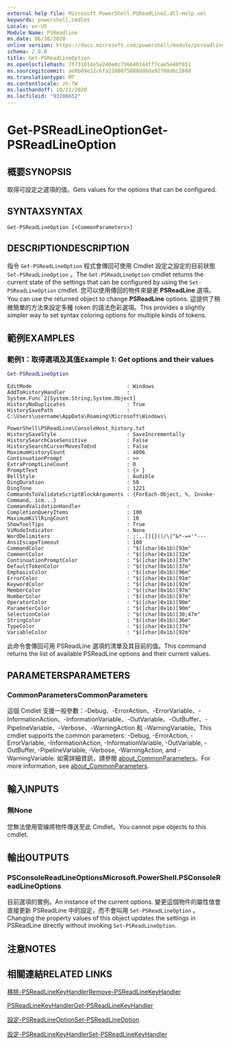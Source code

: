 ```yaml
---
external help file: Microsoft.PowerShell.PSReadLine2.dll-Help.xml
keywords: powershell,cmdlet
Locale: en-US
Module Name: PSReadline
ms.date: 06/30/2020
online version: https://docs.microsoft.com/powershell/module/psreadline/get-psreadlineoption?view=powershell-5.1&WT.mc_id=ps-gethelp
schema: 2.0.0
title: Get-PSReadLineOption
ms.openlocfilehash: 7f731014e5a240e0c756640144ff7cae5e48f051
ms.sourcegitcommit: ae8b89e12c6fa2108075888dd6da92788d6c2888
ms.translationtype: MT
ms.contentlocale: zh-TW
ms.lasthandoff: 10/21/2020
ms.locfileid: "93208652"
---
```

# <span data-ttu-id="048e5-103">Get-PSReadLineOption</span><span class="sxs-lookup"><span data-stu-id="048e5-103">Get-PSReadLineOption</span></span>

## <span data-ttu-id="048e5-104">概要</span><span class="sxs-lookup"><span data-stu-id="048e5-104">SYNOPSIS</span></span>
<span data-ttu-id="048e5-105">取得可設定之選項的值。</span><span class="sxs-lookup"><span data-stu-id="048e5-105">Gets values for the options that can be configured.</span></span>

## <span data-ttu-id="048e5-106">SYNTAX</span><span class="sxs-lookup"><span data-stu-id="048e5-106">SYNTAX</span></span>

```
Get-PSReadLineOption [<CommonParameters>]
```

## <span data-ttu-id="048e5-107">DESCRIPTION</span><span class="sxs-lookup"><span data-stu-id="048e5-107">DESCRIPTION</span></span>

<span data-ttu-id="048e5-108">指令 `Get-PSReadLineOption` 程式會傳回可使用 Cmdlet 設定之設定的目前狀態 `Set-PSReadLineOption` 。</span><span class="sxs-lookup"><span data-stu-id="048e5-108">The `Get-PSReadLineOption` cmdlet returns the current state of the settings that can be configured by using the `Set-PSReadLineOption` cmdlet.</span></span> <span data-ttu-id="048e5-109">您可以使用傳回的物件來變更 **PSReadLine** 選項。</span><span class="sxs-lookup"><span data-stu-id="048e5-109">You can use the returned object to change **PSReadLine** options.</span></span> <span data-ttu-id="048e5-110">這提供了稍微簡單的方法來設定多種 token 的語法色彩選項。</span><span class="sxs-lookup"><span data-stu-id="048e5-110">This provides a slightly simpler way to set syntax coloring options for multiple kinds of tokens.</span></span>

## <span data-ttu-id="048e5-111">範例</span><span class="sxs-lookup"><span data-stu-id="048e5-111">EXAMPLES</span></span>

### <span data-ttu-id="048e5-112">範例1：取得選項及其值</span><span class="sxs-lookup"><span data-stu-id="048e5-112">Example 1: Get options and their values</span></span>

```powershell
Get-PSReadLineOption
```

```Output
EditMode                               : Windows
AddToHistoryHandler                    : System.Func`2[System.String,System.Object]
HistoryNoDuplicates                    : True
HistorySavePath                        : C:\Users\username\AppData\Roaming\Microsoft\Windows\
                                         PowerShell\PSReadLine\ConsoleHost_history.txt
HistorySaveStyle                       : SaveIncrementally
HistorySearchCaseSensitive             : False
HistorySearchCursorMovesToEnd          : False
MaximumHistoryCount                    : 4096
ContinuationPrompt                     : >>
ExtraPromptLineCount                   : 0
PromptText                             : {> }
BellStyle                              : Audible
DingDuration                           : 50
DingTone                               : 1221
CommandsToValidateScriptBlockArguments : {ForEach-Object, %, Invoke-Command, icm...}
CommandValidationHandler               :
CompletionQueryItems                   : 100
MaximumKillRingCount                   : 10
ShowToolTips                           : True
ViModeIndicator                        : None
WordDelimiters                         : ;:,.[]{}()/\|^&*-=+'"---
AnsiEscapeTimeout                      : 100
CommandColor                           : "$([char]0x1b)[93m"
CommentColor                           : "$([char]0x1b)[32m"
ContinuationPromptColor                : "$([char]0x1b)[37m"
DefaultTokenColor                      : "$([char]0x1b)[37m"
EmphasisColor                          : "$([char]0x1b)[96m"
ErrorColor                             : "$([char]0x1b)[91m"
KeywordColor                           : "$([char]0x1b)[92m"
MemberColor                            : "$([char]0x1b)[97m"
NumberColor                            : "$([char]0x1b)[97m"
OperatorColor                          : "$([char]0x1b)[90m"
ParameterColor                         : "$([char]0x1b)[90m"
SelectionColor                         : "$([char]0x1b)[30;47m"
StringColor                            : "$([char]0x1b)[36m"
TypeColor                              : "$([char]0x1b)[37m"
VariableColor                          : "$([char]0x1b)[92m"
```

<span data-ttu-id="048e5-113">此命令會傳回可用 PSReadLine 選項的清單及其目前的值。</span><span class="sxs-lookup"><span data-stu-id="048e5-113">This command returns the list of available PSReadLine options and their current values.</span></span>

## <span data-ttu-id="048e5-114">PARAMETERS</span><span class="sxs-lookup"><span data-stu-id="048e5-114">PARAMETERS</span></span>

### <span data-ttu-id="048e5-115">CommonParameters</span><span class="sxs-lookup"><span data-stu-id="048e5-115">CommonParameters</span></span>

<span data-ttu-id="048e5-116">這個 Cmdlet 支援一般參數：-Debug、-ErrorAction、-ErrorVariable、-InformationAction、-InformationVariable、-OutVariable、-OutBuffer、-PipelineVariable、-Verbose、-WarningAction 和 -WarningVariable。</span><span class="sxs-lookup"><span data-stu-id="048e5-116">This cmdlet supports the common parameters: -Debug, -ErrorAction, -ErrorVariable, -InformationAction, -InformationVariable, -OutVariable, -OutBuffer, -PipelineVariable, -Verbose, -WarningAction, and -WarningVariable.</span></span> <span data-ttu-id="048e5-117">如需詳細資訊，請參閱 [about_CommonParameters](http://go.microsoft.com/fwlink/?LinkID=113216)。</span><span class="sxs-lookup"><span data-stu-id="048e5-117">For more information, see [about_CommonParameters](http://go.microsoft.com/fwlink/?LinkID=113216).</span></span>

## <span data-ttu-id="048e5-118">輸入</span><span class="sxs-lookup"><span data-stu-id="048e5-118">INPUTS</span></span>

### <span data-ttu-id="048e5-119">無</span><span class="sxs-lookup"><span data-stu-id="048e5-119">None</span></span>

<span data-ttu-id="048e5-120">您無法使用管線將物件傳送至此 Cmdlet。</span><span class="sxs-lookup"><span data-stu-id="048e5-120">You cannot pipe objects to this cmdlet.</span></span>

## <span data-ttu-id="048e5-121">輸出</span><span class="sxs-lookup"><span data-stu-id="048e5-121">OUTPUTS</span></span>

### <span data-ttu-id="048e5-122">PSConsoleReadLineOptions</span><span class="sxs-lookup"><span data-stu-id="048e5-122">Microsoft.PowerShell.PSConsoleReadLineOptions</span></span>

<span data-ttu-id="048e5-123">目前選項的實例。</span><span class="sxs-lookup"><span data-stu-id="048e5-123">An instance of the current options.</span></span> <span data-ttu-id="048e5-124">變更這個物件的屬性值會直接更新 PSReadLine 中的設定，而不會叫用 `Set-PSReadLineOption` 。</span><span class="sxs-lookup"><span data-stu-id="048e5-124">Changing the property values of this object updates the settings in PSReadLine directly without invoking `Set-PSReadLineOption`.</span></span>

## <span data-ttu-id="048e5-125">注意</span><span class="sxs-lookup"><span data-stu-id="048e5-125">NOTES</span></span>

## <span data-ttu-id="048e5-126">相關連結</span><span class="sxs-lookup"><span data-stu-id="048e5-126">RELATED LINKS</span></span>

[<span data-ttu-id="048e5-127">移除-PSReadLineKeyHandler</span><span class="sxs-lookup"><span data-stu-id="048e5-127">Remove-PSReadLineKeyHandler</span></span>](Remove-PSReadLineKeyHandler.md)

[<span data-ttu-id="048e5-128">PSReadLineKeyHandler</span><span class="sxs-lookup"><span data-stu-id="048e5-128">Get-PSReadLineKeyHandler</span></span>](Get-PSReadLineKeyHandler.md)

[<span data-ttu-id="048e5-129">設定-PSReadLineOption</span><span class="sxs-lookup"><span data-stu-id="048e5-129">Set-PSReadLineOption</span></span>](Set-PSReadLineOption.md)

[<span data-ttu-id="048e5-130">設定-PSReadLineKeyHandler</span><span class="sxs-lookup"><span data-stu-id="048e5-130">Set-PSReadLineKeyHandler</span></span>](Set-PSReadLineKeyHandler.md)
